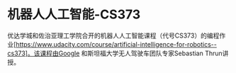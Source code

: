 # 机器人人工智能-CS373
优达学城和佐治亚理工学院合开的机器人人工智能课程（代号CS373）的编程作业[https://www.udacity.com/course/artificial-intelligence-for-robotics--cs373]。该课程由Google 和斯坦福大学无人驾驶车团队专家Sebastian Thrun讲授。
